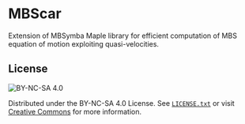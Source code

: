 # MBScar
Extension of MBSymba Maple library for efficient computation of MBS equation of motion exploiting quasi-velocities.

## License
![BY-NC-SA 4.0](https://img.shields.io/badge/License-BY--NC--SA%204.0-blue.svg)

Distributed under the BY-NC-SA 4.0 License. See [`LICENSE.txt`](LICENSE.txt) or visit [Creative Commons](https://creativecommons.org/licenses/by-nc-sa/4.0/) for more information.
